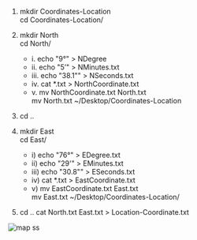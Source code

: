 1. mkdir Coordinates-Location  
   cd Coordinates-Location/

2. mkdir North  
   cd North/  
	- i. echo "9°" > NDegree  
	- ii. echo "5’" > NMinutes.txt  
	- iii. echo "38.1\"" > NSeconds.txt  
	- iv. cat *.txt > NorthCoordinate.txt  
	- v. mv NorthCoordinate.txt North.txt  
	mv North.txt  ~/Desktop/Coordinates-Location
	   
3. cd ..

4. mkdir East  
   cd East/  
	- i) echo "76°" > EDegree.txt  
	- ii) echo "29'" > EMinutes.txt  
	- iii) echo "30.8\"" > ESeconds.txt  
	- iv) cat *.txt > EastCoordinate.txt  
	- v) mv EastCoordinate.txt East.txt  
	   mv East.txt ~/Desktop/Coordinates-Location/

5. cd ..
   cat North.txt East.txt > Location-Coordinate.txt
  
![map ss](~/Desktop/Coordinates-Location/mapss.png)
